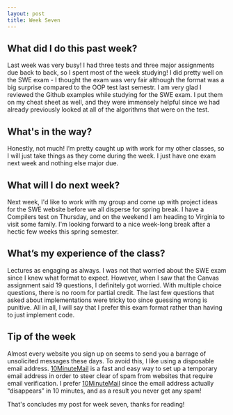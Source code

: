 ```yaml
---
layout: post
title: Week Seven
---
```


## What did I do this past week? ##

Last week was very busy! I had three tests and three major assignments due back to back, so I spent most of the week studying! I did pretty well on the SWE exam - I thought the exam was very fair although the format was a big surprise compared to the OOP test last semestr. I am very glad I reviewed the Github examples while studying for the SWE exam. I put them on my cheat sheet as well, and they were immensely helpful since we had already previously looked at all of the algorithms that were on the test.

## What's in the way? ##

Honestly, not much! I’m pretty caught up with work for my other classes, so I will just take things as they come during the week. I just have one exam next week and nothing else major due.

## What will I do next week? ##

Next week, I'd like to work with my group and come up with project ideas for the SWE website before we all disperse for spring break. I have a Compilers test on Thursday, and on the weekend I am heading to Virginia to visit some family. I'm looking forward to a nice week-long break after a hectic few weeks this spring semester.

## What’s my experience of the class? ##

Lectures as engaging as always. I was not that worried about the SWE exam since I knew what format to expect. However, when I saw that the Canvas assignment said 19 questions, I definitely got worried. With multiple choice questions, there is no room for partial credit. The last few questions that asked about implementations were tricky too since guessing wrong is punitive. All in all, I will say that I prefer this exam format rather than having to just implement code. 

## Tip of the week ##

Almost every website you sign up on seems to send you a barrage of unsolicited messages these days. To avoid this, I like using a disposable email address. [10MinuteMail](https://10minutemail.com/10MinuteMail/index.html) is a fast and easy way to set up a temporary email address in order to steer clear of spam from websites that require email verification. I prefer [10MinuteMail](https://10minutemail.com/10MinuteMail/index.html) since the email address actually “disappears” in 10 minutes, and as a result you never get any spam!

That's concludes my post for week seven, thanks for reading!
